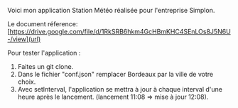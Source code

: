 Voici mon application Station Météo réalisée pour l'entreprise Simplon.

Le document réference: [https://drive.google.com/file/d/1RkSRB6hkm4GcHBmKHC4SEnLOs8J5N6U-/view](url)

Pour tester l'application :

1. Faites un git clone.
2. Dans le fichier "conf.json" remplacer Bordeaux par la ville de votre choix.
3. Avec setInterval, l'application se mettra à jour à chaque interval d'une heure après le lancement. (lancement 11:08 => mise à jour 12:08).
